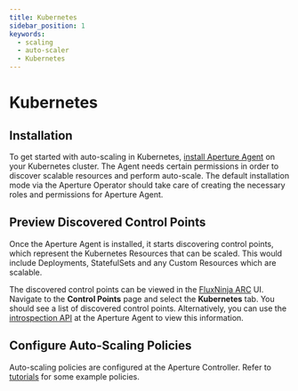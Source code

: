 ```yaml
---
title: Kubernetes
sidebar_position: 1
keywords:
  - scaling
  - auto-scaler
  - Kubernetes
---
```


# Kubernetes

## Installation

To get started with auto-scaling in Kubernetes,
[install Aperture Agent](get-started/installation/agent/kubernetes/daemonset) on
your Kubernetes cluster. The Agent needs certain permissions in order to
discover scalable resources and perform auto-scale. The default installation
mode via the Aperture Operator should take care of creating the necessary roles
and permissions for Aperture Agent.

## Preview Discovered Control Points

Once the Aperture Agent is installed, it starts discovering control points,
which represent the Kubernetes Resources that can be scaled. This would include
Deployments, StatefulSets and any Custom Resources which are scalable.

The discovered control points can be viewed in the [FluxNinja ARC](arc/arc.md)
UI. Navigate to the **Control Points** page and select the **Kubernetes** tab.
You should see a list of discovered control points. Alternatively, you can use
the
[introspection API](reference/api/agent/flow-preview-service-preview-flow-labels.api.mdx)
at the Aperture Agent to view this information.

## Configure Auto-Scaling Policies

Auto-scaling policies are configured at the Aperture Controller. Refer to
[tutorials](tutorials/integrations/auto-scale/auto-scale.md) for some example
policies.
